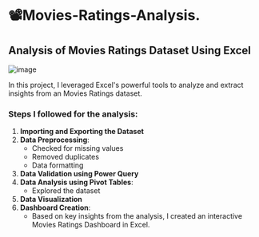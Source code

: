 # 📽Movies-Ratings-Analysis.

## **Analysis of Movies Ratings Dataset Using Excel** ##

![image](https://github.com/user-attachments/assets/2b2559d8-b176-411b-a1f3-575373c159ec)



In this project, I leveraged Excel's powerful tools to analyze and extract insights from an Movies Ratings dataset.

### Steps I followed for the analysis:

1. **Importing and Exporting the Dataset**
2. **Data Preprocessing**:
   - Checked for missing values
   - Removed duplicates
   - Data formatting
3. **Data Validation using Power Query**
4. **Data Analysis using Pivot Tables**:
   - Explored the dataset
5. **Data Visualization**
6. **Dashboard Creation**: 
   - Based on key insights from the analysis, I created an interactive Movies Ratings Dashboard in Excel.
